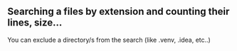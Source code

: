 ## Searching a files by extension and counting their lines, size...

You can exclude a directory/s from the search (like .venv, .idea, etc..)

